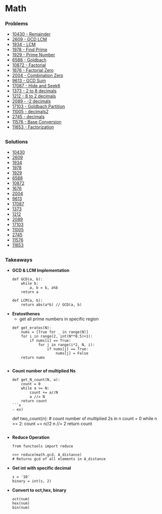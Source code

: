 # Math

### Problems
- [10430 - Remainder](https://www.acmicpc.net/problem/10430)
- [2609 - GCD LCM](https://www.acmicpc.net/problem/2609)
- [1934 - LCM](https://www.acmicpc.net/problem/1934)
- [1978 - Find Prime](https://www.acmicpc.net/problem/1978)
- [1929 - Prime Number](https://www.acmicpc.net/problem/1929)
- [6588 - Goldbach](https://www.acmicpc.net/problem/6588)
- [10872 - Factorial](https://www.acmicpc.net/problem/10872)
- [1676 - Factorial Zero](https://www.acmicpc.net/problem/1676)
- [2004 - Combination Zero](https://www.acmicpc.net/problem/2004)
- [9613 - GCD Sum](https://www.acmicpc.net/problem/9613)
- [17087 - Hide and Seek6](https://www.acmicpc.net/problem/17087)
- [1373 - 2 to 8 decimals](https://www.acmicpc.net/problem/1373)
- [1212 - 8 to 2 decimals](https://www.acmicpc.net/problem/1212)
- [2089 - -2 decimals](https://www.acmicpc.net/problem/2089)
- [17103 - Goldbach Partition](https://www.acmicpc.net/problem/17103)
- [11005 - decimals2](https://www.acmicpc.net/problem/11005)
- [2745 - decimals](https://www.acmicpc.net/problem/2745)
- [11576 - Base Conversion](https://www.acmicpc.net/problem/11576)
- [11653 - Factorization](https://www.acmicpc.net/problem/11653)



##

### Solutions
- [10430](./10430_modulo.py)
- [2609](./2609_GCD_LCM.py)
- [1934](./1934_LCM.py)
- [1978](./1978_prime_number.py)
- [1929](./1929_find_prime.py)
- [6588](./6588_goldbach.py)
- [10872](./10872_factorial.py)
- [1676](./1676_factorial_zero.py)
- [2004](./2004_combinations_zero.py)
- [9613](./9613_GCD_sum.py)
- [17087](./17087_hideandseek6.py)
- [1373](./1373_2_8_decimals.py)
- [1212](./1212_8_2_decimals.py)
- [2089](./2089_neg_binary.py)
- [17103](./17103_goldbach_partition.py)
- [11005](./11005_decimals2.py)
- [2745](./2745_decimals.py)
- [11576](./11576_base_conversion.py)
- [11653](./11653_factorization.py)



##

### Takeaways

- **GCD & LCM Implementation**
  ```
  def GCD(a, b):
      while b:
          a, b = b, a%b
      return a

  def LCM(a, b):
      return abs(a*b) // GCD(a, b) 
  ```
- **Eratosthenes**
    - get all prime numbers in specific region
    ```
    def get_eratos(N):
        nums = [True for _ in range(N)]
        for i in range(2, int(N**0.5)+1):
            if nums[i] == True:
                for j in range(i*2, N, i):
                    if nums[j] == True:
                        nums[j] = False
        return nums
        
    ```
- **Count number of multiplied Ns**
    ```
    def get_N_count(N, a):
        count = 0
        while a >= N:
            count += a//N
            a //= N
        return count
    ```x
    - ex)
    ```
    def two_count(n):  # count number of multiplied 2s in n
    count = 0
    while n >= 2:
        count += n//2
        n //= 2
    return count
    ```

- **Reduce Operation**
    ```
    from functools import reduce

    >>> reduce(math.gcd, A_distance)
    # Returns gcd of all elements in A_distance
    ```
- **Get int with specific decimal**
    ```
    s = '10'
    binary = int(s, 2)
    ```
- **Convert to oct,hex, binary**
    ```
    oct(num)
    hex(num)
    bin(num)
    ```